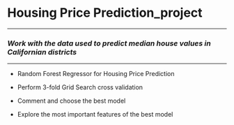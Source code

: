 # Housing Price Prediction_project
- - - - - - - - - - - - - - - - - -- - - - - - - - 
### _Work with the data used to predict median house values in Californian districts_

- - - - - - - - - - - - - - - - -  - - - - - - - - -

- Random Forest Regressor for Housing Price Prediction

- Perform 3-fold Grid Search cross validation 

- Comment and choose the best model

- Explore the most important features of the best model
